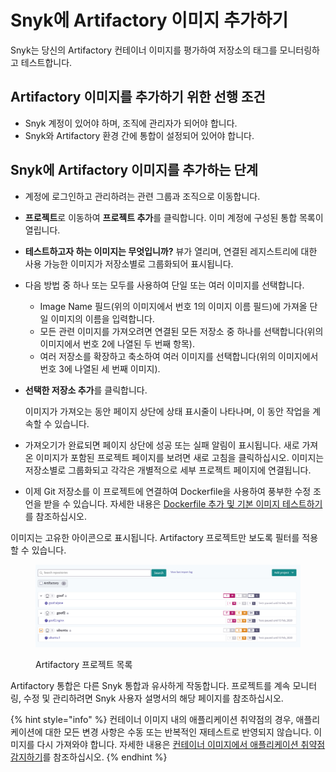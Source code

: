 # Snyk에 Artifactory 이미지 추가하기

Snyk는 당신의 Artifactory 컨테이너 이미지를 평가하여 저장소의 태그를 모니터링하고 테스트합니다.

## **Artifactory 이미지를 추가하기 위한 선행 조건**

* Snyk 계정이 있어야 하며, 조직에 관리자가 되어야 합니다.
* Snyk와 Artifactory 환경 간에 통합이 설정되어 있어야 합니다.

## **Snyk에 Artifactory 이미지를 추가하는 단계**

* 계정에 로그인하고 관리하려는 관련 그룹과 조직으로 이동합니다.
* **프로젝트**로 이동하여 **프로젝트 추가**를 클릭합니다. 이미 계정에 구성된 통합 목록이 열립니다.
* **테스트하고자 하는 이미지는 무엇입니까?** 뷰가 열리며, 연결된 레지스트리에 대한 사용 가능한 이미지가 저장소별로 그룹화되어 표시됩니다.
* 다음 방법 중 하나 또는 모두를 사용하여 단일 또는 여러 이미지를 선택합니다.
  * Image Name 필드(위의 이미지에서 번호 1의 이미지 이름 필드)에 가져올 단일 이미지의 이름을 입력합니다.
  * 모든 관련 이미지를 가져오려면 연결된 모든 저장소 중 하나를 선택합니다(위의 이미지에서 번호 2에 나열된 두 번째 항목).
  * 여러 저장소를 확장하고 축소하여 여러 이미지를 선택합니다(위의 이미지에서 번호 3에 나열된 세 번째 이미지).
* **선택한 저장소 추가**를 클릭합니다.

    이미지가 가져오는 동안 페이지 상단에 상태 표시줄이 나타나며, 이 동안 작업을 계속할 수 있습니다.
* 가져오기가 완료되면 페이지 상단에 성공 또는 실패 알림이 표시됩니다. 새로 가져온 이미지가 포함된 프로젝트 페이지를 보려면 새로 고침을 클릭하십시오. 이미지는 저장소별로 그룹화되고 각각은 개별적으로 세부 프로젝트 페이지에 연결됩니다.
* 이제 Git 저장소를 이 프로젝트에 연결하여 Dockerfile을 사용하여 풍부한 수정 조언을 받을 수 있습니다. 자세한 내용은 [Dockerfile 추가 및 기본 이미지 테스트하기](../../scan-your-dockerfile/detect-vulnerable-base-images-from-your-dockerfile.md)를 참조하십시오.

이미지는 고유한 아이콘으로 표시됩니다. Artifactory 프로젝트만 보도록 필터를 적용할 수 있습니다.

<figure><img src="../../../../.gitbook/assets/uuid-5c95894c-97d8-a6a9-0969-7c5fee541211-en.png" alt="Artifactory 프로젝트 목록"><figcaption><p>Artifactory 프로젝트 목록</p></figcaption></figure>

Artifactory 통합은 다른 Snyk 통합과 유사하게 작동합니다. 프로젝트를 계속 모니터링, 수정 및 관리하려면 Snyk 사용자 설명서의 해당 페이지를 참조하십시오.

{% hint style="info" %}
컨테이너 이미지 내의 애플리케이션 취약점의 경우, 애플리케이션에 대한 모든 변경 사항은 수동 또는 반복적인 재테스트로 반영되지 않습니다. 이미지를 다시 가져와야 합니다. 자세한 내용은 [컨테이너 이미지에서 애플리케이션 취약점 감지하기](../../use-snyk-container/detect-application-vulnerabilities-in-container-images.md)를 참조하십시오.
{% endhint %}